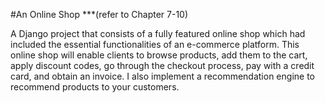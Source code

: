 #An Online Shop ***(refer to Chapter 7-10)

A Django project that consists of a fully featured online shop which had included the essential functionalities of an e-commerce platform. 
This online shop will enable clients to browse products, add them to the cart, apply discount codes, go through the checkout process, pay with a credit card, 
and obtain an invoice. I also implement a recommendation engine to recommend products to your customers.
